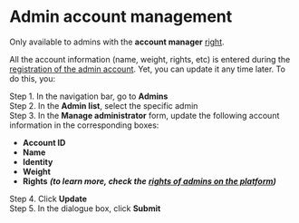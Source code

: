 # Admin account management

Only available to admins with the **account manager** [right](https://cryptofund.software/resources/product-guide/admins/admin-account-management/rights-of-admins-on-the-platform/).

All the account information \(name, weight, rights, etc\) is entered during the [registration of the admin account](https://cryptofund.software/resources/product-guide/admins/admin-account-management/add-an-admin-account/). Yet, you can update it any time later. To do this, you:

Step 1. In the navigation bar, go to **Admins**  
Step 2. In the **Admin list**, select the specific admin  
Step 3. In the **Manage administrator** form, update the following account information in the corresponding boxes:

* **Account ID**
* **Name**
* **Identity**
* **Weight**
* **Rights** _**\(to learn more, check the**_ [_**rights of admins on the platform**_](https://cryptofund.software/resources/product-guide/admins/admin-account-management/rights-of-admins-on-the-platform/)_**\)**_

Step 4. Click **Update**  
Step 5. In the dialogue box, click **Submit**

